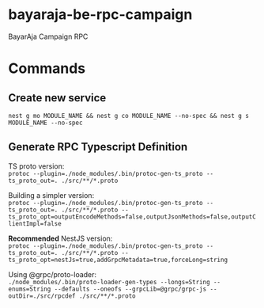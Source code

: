 # bayaraja-be-rpc-campaign
BayarAja Campaign RPC


# Commands
## Create new service
`nest g mo MODULE_NAME && nest g co MODULE_NAME --no-spec && nest g s MODULE_NAME --no-spec`


## Generate RPC Typescript Definition
TS proto version:<br>
`protoc --plugin=./node_modules/.bin/protoc-gen-ts_proto --ts_proto_out=. ./src/**/*.proto`

Building a simpler version:<br>
`protoc --plugin=./node_modules/.bin/protoc-gen-ts_proto --ts_proto_out=. ./src/**/*.proto --ts_proto_opt=outputEncodeMethods=false,outputJsonMethods=false,outputClientImpl=false`

**Recommended** NestJS version:<br>
`protoc --plugin=./node_modules/.bin/protoc-gen-ts_proto --ts_proto_out=. ./src/**/*.proto --ts_proto_opt=nestJs=true,addGrpcMetadata=true,forceLong=string`

Using @grpc/proto-loader:<br>
`./node_modules/.bin/proto-loader-gen-types --longs=String --enums=String --defaults --oneofs --grpcLib=@grpc/grpc-js --outDir=./src/rpcdef ./src/**/*.proto`